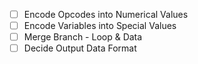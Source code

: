 
- [ ] Encode Opcodes into Numerical Values
- [ ] Encode Variables into Special Values
- [ ] Merge Branch - Loop & Data
- [ ] Decide Output Data Format